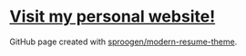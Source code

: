 # [Visit my personal website!](https://honokasuzuki.github.io/)


GitHub page created with [sproogen/modern-resume-theme](https://github.com/sproogen/modern-resume-theme). 
